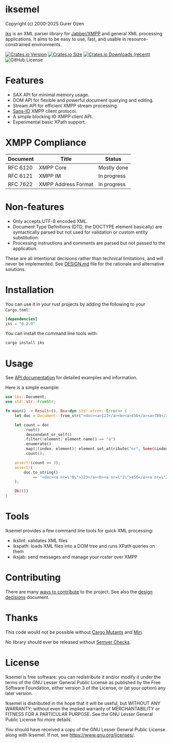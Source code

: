 # iksemel

Copyright (c) 2000-2025 Gurer Ozen <meduketto at gmail.com>

[iks][iks] is an XML parser library for [Jabber/XMPP][XMPP] and
general XML processing applications. It aims to be easy to use,
fast, and usable in resource-constrained environments.

[![Crates.io Version](https://img.shields.io/crates/v/iks)](https://crates.io/crates/iks)
[![Crates.io Size](https://img.shields.io/crates/size/iks)](https://crates.io/crates/iks)
[![Crates.io Downloads (recent)](https://img.shields.io/crates/dr/iks)](https://crates.io/crates/iks)
![GitHub License](https://img.shields.io/github/license/meduketto/iksemel-rust)

# Features

* SAX API for minimal memory usage.
* DOM API for flexible and powerful document querying and editing.
* Stream API for efficient XMPP stream processing.
* [Sans-IO][SANSIO] XMPP client protocol.
* A simple blocking IO XMPP client API.
* Experimental basic XPath support.

# XMPP Compliance

| Document | Title               | Status       |
|----------|---------------------|--------------|
| RFC 6120 | XMPP Core           | Mostly done
| RFC 6121 | XMPP IM             | In progress
| RFC 7622 | XMPP Address Format | In progress

# Non-features

* Only accepts UTF-8 encoded XML.
* Document Type Definitions (DTD, the DOCTYPE element basically) are
  syntactically parsed but not used for validation or custom entity
  substitution.
* Processing instructions and comments are parsed but not passed to
  the application.

These are all intentional decisions rather than technical limitations,
and will never be implemented. See [DESIGN.md](DESIGN.md) file for the
rationale and alternative solutions.

# Installation

You can use it in your rust projects by adding the following to your `Cargo.toml`:

```toml
[dependencies]
iks = "0.2.0"
```

You can install the command line tools with:

```sh
cargo install iks
```

# Usage

See [API documentation][IKSAPI] for detailed examples and information.

Here is a simple example:

```rust
use iks::Document;
use std::str::FromStr;

fn main() -> Result<(), Box<dyn std::error::Error>> {
    let doc = Document::from_str("<doc><a>123</a><b><a>456</a><a>789</a></b></doc>")?;

    let count = doc
        .root()
        .descendant_or_self()
        .filter(|element| element.name() == "a")
        .enumerate()
        .map(|(index, element)| element.set_attribute("nr", Some(&index.to_string())))
        .count();

    assert!(count == 3);
    assert!(
        doc.to_string()
            == "<doc><a nr=\"0\">123</a><b><a nr=\"1\">456</a><a nr=\"2\">789</a></b></doc>"
    );

    Ok(())
}
```

# Tools

Iksemel provides a few command line tools for quick XML processing:

* ikslint: validates XML files
* ikspath: loads XML files into a DOM tree and runs XPath queries on them
* iksjab: send messages and manage your roster over XMPP

# Contributing

There are many [ways to contribute](CONTRIBUTING.md) to the project. See also
the [design decisions](DESIGN.md) document.

# Thanks

This code would not be possible without [Cargo Mutants][MUTANTS]
and [Miri][MIRI].

No library should ever be released without
[Semver Checks][SEMVER].

# License

Iksemel is free software: you can redistribute it and/or modify it under
the terms of the GNU Lesser General Public License as published by the
Free Software Foundation, either version 3 of the License, or (at your
option) any later version.

Iksemel is distributed in the hope that it will be useful, but WITHOUT
ANY WARRANTY; without even the implied warranty of MERCHANTABILITY or
FITNESS FOR A PARTICULAR PURPOSE. See the GNU Lesser General Public
License for more details.

You should have received a copy of the GNU Lesser General Public License
along with Iksemel. If not, see <https://www.gnu.org/licenses/>.


[iks]: https://github.com/meduketto/iksemel-rust
[IKSAPI]: https://docs.rs/iks/latest/iks/
[XMPP]: https://xmpp.org
[SANSIO]: https://sans-io.readthedocs.io/how-to-sans-io.html
[MUTANTS]: https://github.com/sourcefrog/cargo-mutants
[MIRI]: https://github.com/rust-lang/miri
[SEMVER]: https://github.com/obi1kenobi/cargo-semver-checks
